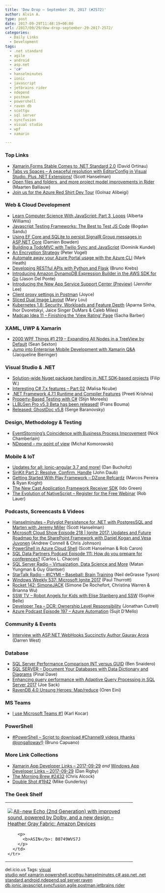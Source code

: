 ```yaml
---
title: 'Dew Drop – September 29, 2017 (#2572)'
author: Alvin A.
type: post
date: 2017-09-29T11:48:19+00:00
url: /2017/09/29/dew-drop-september-29-2017-2572/
categories:
  - Daily Links
  - Development
tags:
  - .net standard
  - agile
  - android
  - asp.net
  - 'c#'
  - hanselminutes
  - ionic
  - javascript
  - jetbrains rider
  - ndepend
  - postman
  - powershell
  - raven db
  - scottgu
  - sql server
  - syncfusion
  - visual studio
  - wpf
  - xamarin

---
```

### <a name="top"></a>Top Links

  * <a href="https://blog.xamarin.com/xamarin-forms-stable-comes-to-net-standard-2-0/" target="_blank">Xamarin.Forms Stable Comes to .NET Standard 2.0</a> (David Ortinau)
  * <a href="http://feeds.hanselman.com/~/462300416/0/scotthanselman~Tabs-vs-Spaces-A-peaceful-resolution-with-EditorConfig-in-Visual-Studio-Plus-NET-Extensions.aspx" target="_blank">Tabs vs Spaces &#8211; A peaceful resolution with EditorConfig in Visual Studio. Plus .NET Extensions!</a> (Scott Hanselman)
  * <a href="https://blog.jetbrains.com/dotnet/2017/09/28/open-files-folders-project-model-improvements-rider/" target="_blank">Open files and folders, and more project model improvements in Rider</a> (Maarten Balliauw)
  * <a href="https://channel9.msdn.com/Blogs/Azure/Join-us-for-the-Azure-Red-Shirt-Dev-Tour?WT.mc_id=DX_MVP4025064" target="_blank">Join us for the Azure Red Shirt Dev Tour</a> (Golnaz Alibeigi)



### <a name="web"></a>Web & Cloud Development

  * <a href="https://code.tutsplus.com/tutorials/learn-computer-science-with-javascript-part-3-loops--cms-29327" target="_blank">Learn Computer Science With JavaScript: Part 3, Loops</a> (Alberta Williams)
  * <a href="http://feedproxy.google.com/~r/boogiesbc/~3/RqvAIqN3ECc/" target="_blank">Javascript Testing Frameworks: The Best to Test JS Code</a> (Bogdan Sandu)
  * <a href="https://damienbod.com/2017/09/29/using-ef-core-and-sqlite-to-persist-signalr-group-messages-in-asp-net-core/" target="_blank">Using EF Core and SQLite to persist SignalR Group messages in ASP.NET Core</a> (Damien Bowden)
  * <a href="https://twilioinc.wpengine.com/2017/09/building-a-todomvc-with-twilio-sync.html" target="_blank">Building a TodoMVC with Twilio Sync and JavaScript</a> (Dominik Kundel)
  * <a href="https://visualstudiomagazine.com/articles/2017/09/01/an-encryption-strategy.aspx" target="_blank">An Encryption Strategy</a> (Peter Vogel)
  * <a href="http://markheath.net/post/automate-azure-portal-with-cli" target="_blank">Automate away your Azure Portal usage with the Azure CLI</a> (Mark Heath)
  * <a href="https://auth0.com/blog/developing-restful-apis-with-python-and-flask/" target="_blank">Developing RESTful APIs with Python and Flask</a> (Bruno Krebs)
  * <a href="http://feedproxy.google.com/~r/AwsDeveloperBlog/~3/YkmLEhy6S34/" target="_blank">Introducing Amazon DynamoDB Expression Builder in the AWS SDK for Go</a> (Jason Del Ponte)
  * <a href="https://blogs.msdn.microsoft.com/appserviceteam/2017/09/28/introducing-the-new-app-service-support-center-preview/" target="_blank">Introducing the New App Service Support Center (Preview)</a> (Jennifer Lee)
  * <a href="http://blog.getpostman.com/2017/09/29/client-proxy-settings-in-postman/" target="_blank">Client proxy settings in Postman</a> (Joyce)
  * <a href="http://feedproxy.google.com/~r/tympanus/~3/lYNqXj8jWt4/" target="_blank">Sliced Dual Image Layout</a> (Mary Lou)
  * <a href="http://blog.kubernetes.io/2017/09/kubernetes-18-security-workloads-and.html" target="_blank">Kubernetes 1.8: Security, Workloads and Feature Depth</a> (Aparna Sinha, Ihor Dvoretskyi, Jaice Singer DuMars & Caleb Miles)
  * <a href="https://sachabarbs.wordpress.com/2017/09/28/madcap-idea-11-finishing-the-view-rating-page/" target="_blank">Madcap Idea 11 &#8211; Finishing the ‘View Rating’ Page</a> (Sacha Barber)



### <a name="silverlight"></a>XAML, UWP & Xamarin

  * <a href="https://wpf.2000things.com/2017/09/28/1219-expanding-all-nodes-in-a-treeview-by-default/" target="_blank">2000 WPF Things #1,219 – Expanding All Nodes in a TreeView by Default</a> (Sean Sexton)
  * <a href="https://www.syncfusion.com/blogs/post/jump-into-enterprise-mobile-development-with-xamarin-q-and-a.aspx" target="_blank">Jump into Enterprise Mobile Development with Xamarin Q&A</a> (Jacqueline Bieringer)



### <a name="dotnet"></a>Visual Studio & .NET

  * <a href="https://www.strathweb.com/2017/09/solution-wide-nuget-package-handling-in-net-sdk-based-projects/" target="_blank">Solution-wide Nuget package handling in .NET SDK-based projects</a> (Filip W.)
  * <a href="http://www.malisancube.com/interesting-c-7-x-features-part-02/" target="_blank">Interesting C# 7.x features &#8211; Part 02</a> (Malisa Ncube)
  * <a href="https://blogs.msdn.microsoft.com/dotnet/2017/09/28/net-framework-4-7-1-runtime-and-compiler-features/" target="_blank">.NET Framework 4.7.1 Runtime and Compiler Features</a> (Preeti Krishna)
  * <a href="https://www.codit.eu/blog/2017/09/28/property-based-testing-with-c/" target="_blank">Property-Based Testing with C#</a> (Stijn Moreels)
  * <a href="http://feedproxy.google.com/~r/FransBouma/~3/NJGw9e-llCQ/llblgen-pro-v5-3-beta-has-been-released" target="_blank">LLBLGen Pro v5.3 Beta has been released!</a> (Frans Bouma)
  * <a href="http://feedproxy.google.com/~r/SubMain/~3/AEsi5MMk5sA/" target="_blank">Released: GhostDoc v5.8</a> (Serge Baranovsky)



### <a name="design"></a>Design, Methodology & Testing

  * <a href="https://buildplease.com/pages/lean/" target="_blank">EventStorming&#8217;s Coincidence with Business Process Improvement</a> (Nick Chamberlain)
  * <a href="http://feedproxy.google.com/~r/BlogMichalaKomorowskiego/~3/UetKliA-P74/ndepend-my-point-of-view.html" target="_blank">NDepend &#8211; my point of view</a> (Michał Komorowski)



### <a name="mobile"></a>Mobile & IoT

  * <a href="http://blog.ionic.io/updates-for-all-ionic-angular-3-7-and-more/" target="_blank">Updates for all: Ionic-angular 3.7 and more!</a> (Dan Bucholtz)
  * <a href="https://www.bignerdranch.com/blog/sirikit-part-2-resolve-confirm-handle/" target="_blank">SiriKit Part 2: Resolve, Confirm, Handle</a> (John Daub)
  * <a href="https://dzone.com/refcardz/getting-started-play-framework" target="_blank">Getting Started With Play Framework &#8211; DZone Refcardz</a> (Marcos Pereira & Ryan Knight)
  * <a href="https://medium.com/google-developers/the-new-cast-application-framework-receiver-sdk-eca21853b888?source=rss----2e5ce7f173a5---4" target="_blank">The New Cast Application Framework Receiver SDK</a> (Ido Green)
  * <a href="https://www.nativescript.org/blog/the-evolution-of-nativescript-register-for-the-free-webinar" target="_blank">The Evolution of NativeScript &#8211; Register for the Free Webinar</a> (Rob Lauer)



### <a name="podcasts"></a>Podcasts, Screencasts & Videos

  * <a href="http://www.hanselminutes.com/default.aspx?ShowID=18586" target="_blank">Hanselminutes &#8211; Polyglot Persistence for .NET with PostgresSQL and Marten with Jeremy Miller</a> (Scott Hanselman)
  * <a href="http://feeds.microsoftcloudshow.com/~r/microsoftcloudshowepisodes/~3/AEnExi0tTEA/218-ignite-2017-updates-and-future-roadmap-for-the-sharepoint-framework-with-daniel-kogan-and-vesa-juvonen" target="_blank">Microsoft Cloud Show Episode 218 | Ignite 2017: Updates and Future Roadmap for the SharePoint Framework with Daniel Kogan and Vesa Juvonen</a> (Andrew Connell & Chris Johnson)
  * <a href="https://channel9.msdn.com/Shows/Azure-Friday/PowerShell-in-Azure-Cloud-Shell?WT.mc_id=DX_MVP4025064" target="_blank">PowerShell in Azure Cloud Shell</a> (Scott Hanselman & Rob Caron)
  * <a href="http://sqldatapartners.com/2017/09/28/episode-111-how-do-you-prepare-for-conferences/" target="_blank">SQL Data Partners Podcast Episode 111: How do you prepare for conferences?</a> (Carlos L. Chacon)
  * <a href="http://www.sqlserverradio.com/show80/" target="_blank">SQL Server Radio &#8211; Virtuaization, Data Science and More</a> (Matan Yungman & Guy Glantser)
  * <a href="https://soundcloud.com/startalk/icymi-baseball-brain-training" target="_blank">StarTalk Radio &#8211; #ICYMI &#8211; Baseball: Brain Training</a> (Neil deGrasse Tyson)
  * <a href="https://www.thurrott.com/podcasts/windows-weekly/137811/windows-weekly-537-microsoft-ignite-2017" target="_blank">Windows Weekly 537: Microsoft Ignite 2017</a> (Paul Thurrott)
  * <a href="http://relay.fm/rocket/142" target="_blank">Rocket 142: SimoneJACK</a> (Simone De Rochefort, Christina Warren & Brianna Wu)
  * <a href="https://tv.ssw.com/7331/robot-angels-for-kids-with-elise-stanberg-and-ssw" target="_blank">SSW TV &#8211; Robot Angels for Kids with Elise Stanberg and SSW</a> (Sophie Belle)
  * <a href="http://developertea.simplecast.fm/65e00865" target="_blank">Developer Tea &#8211; DCR: Ownership Level Responsibility</a> (Jonathan Cutrell)
  * <a href="http://azpodcast.azurewebsites.net/post/Episode-197-Azure-Automation" target="_blank">Azure Podcast Episode 197 &#8211; Azure Automation</a> (Sujit D&#8217;Mello)



### <a name="events"></a>Community & Events

  * <a href="https://www.syncfusion.com/blogs/post/interview-with-asp-net-webhooks-succinctly-author-gaurav-arora.aspx" target="_blank">Interview with ASP.NET WebHooks Succinctly Author Gaurav Arora</a> (Darren West)



### <a name="sql"></a>Database

  * <a href="http://feedproxy.google.com/~r/MSSQLTips-LatestSqlServerTips/~3/viVv6fDu03w/tip.asp" target="_blank">SQL Server Performance Comparison INT versus GUID</a> (Ben Snaidero)
  * <a href="https://blog.sqlauthority.com/2017/09/29/sql-server-document-databases-data-dictionary-diagrams/" target="_blank">SQL SERVER – Document Your Databases with Data Dictionary and Diagrams</a> (Pinal Dave)
  * <a href="https://blogs.technet.microsoft.com/dataplatforminsider/2017/09/28/enhancing-query-performance-with-adaptive-query-processing-in-sql-server-2017/" target="_blank">Enhancing query performance with Adaptive Query Processing in SQL Server 2017</a> (Joe Sack)
  * <a href="http://feedproxy.google.com/~r/AyendeRahien/~3/eba78yeTxDI/ravendb-4-0-unsung-heroes-map-reduce" target="_blank">RavenDB 4.0 Unsung Heroes: Map/reduce</a> (Oren Eini)



### MS Teams

  * <a href="http://blogs.technet.microsoft.com/ukprodandcomms/?p=2155" target="_blank">I use Microsoft Teams #1</a> (Karl Kocar)



### <a name="ps"></a>PowerShell

  * <a href="http://feedproxy.google.com/~r/elbruno/~3/pfO32Ly4eaA/" target="_blank">#PowerShell – Script to download #Channel9 videos (thanks @jongalloway!)</a> (Bruno Capuano)



### <a name="links"></a>More Link Collections

  * <a href="https://www.allaboutxamarin.com/2017/09/xamarin-app-developer-links-2017-09-29/" target="_blank">Xamarin App Developer Links &#8211; 2017-09-29</a> _and_ <a href="https://www.windowsappdev.com/2017/09/windows-app-developer-links-2017-09-29/" target="_blank">Windows App Developer Links &#8211; 2017-09-29</a> (Dan Rigby)
  * <a href="http://feedproxy.google.com/~r/ReflectivePerspective/~3/FHaCZqq2CR8/" target="_blank">The Morning Brew #2432</a> (Chris Alcock)
  * <a href="https://afreshcup.com/home/2017/09/29/double-shot-1942.html" target="_blank">Double Shot #1942</a> (Mike Gunderloy)



### <a name="shelf"></a>The Geek Shelf

<div class="wlWriterEditableSmartContent" id="scid:7dc1bd33-94bd-46fd-a20b-0131235bcd47:828802f3-4029-4c39-b7cf-d424974fa8af" style="margin: 0px; padding: 0px; float: none; display: inline;">
  <table cellspacing="0" cellpadding="2" width="400" border="0" unselectable="on">
    <tr>
      <td valign="top" width="400">
        <p>
          <a title="All-new Echo (2nd Generation) with improved sound, powered by Dolby, and a new design &ndash; Heather Gray Fabric: Amazon Devices" href="http://www.amazon.com/exec/obidos/ASIN/B0749WVS7J/amavin-20"><img data-recalc-dims="1" decoding="async" src="https://i0.wp.com/images-na.ssl-images-amazon.com/images/I/51TFnR7AtGL._AC_US218_.jpg?w=660&#038;ssl=1" border="0" align="left" style="float:left" />All-new Echo (2nd Generation) with improved sound, powered by Dolby, and a new design &ndash; Heather Gray Fabric: Amazon Devices</a>
        </p>
        
        <p>
          <b>ASIN</b>: B0749WVS7J
        </p>
      </td>
    </tr>
  </table>
</div>



<div class="wlWriterEditableSmartContent" id="scid:77ECF5F8-D252-44F5-B4EB-D463C5396A79:1f5b4c94-1295-48b1-8645-ece407ee32c7" style="margin: 0px; padding: 0px; float: none; display: inline;">
  del.icio.us Tags: <a href="http://del.icio.us/popular/visual+studio" rel="tag">visual studio</a>,<a href="http://del.icio.us/popular/wpf" rel="tag">wpf</a>,<a href="http://del.icio.us/popular/xamarin" rel="tag">xamarin</a>,<a href="http://del.icio.us/popular/powershell" rel="tag">powershell</a>,<a href="http://del.icio.us/popular/scottgu" rel="tag">scottgu</a>,<a href="http://del.icio.us/popular/hanselminutes" rel="tag">hanselminutes</a>,<a href="http://del.icio.us/popular/c%23" rel="tag">c#</a>,<a href="http://del.icio.us/popular/asp.net" rel="tag">asp.net</a>,<a href="http://del.icio.us/popular/.net+standard" rel="tag">.net standard</a>,<a href="http://del.icio.us/popular/android" rel="tag">android</a>,<a href="http://del.icio.us/popular/ndepend" rel="tag">ndepend</a>,<a href="http://del.icio.us/popular/sql+server" rel="tag">sql server</a>,<a href="http://del.icio.us/popular/raven+db" rel="tag">raven db</a>,<a href="http://del.icio.us/popular/ionic" rel="tag">ionic</a>,<a href="http://del.icio.us/popular/javascript" rel="tag">javascript</a>,<a href="http://del.icio.us/popular/syncfusion" rel="tag">syncfusion</a>,<a href="http://del.icio.us/popular/agile" rel="tag">agile</a>,<a href="http://del.icio.us/popular/postman" rel="tag">postman</a>,<a href="http://del.icio.us/popular/jetbrains+rider" rel="tag">jetbrains rider</a>
</div>